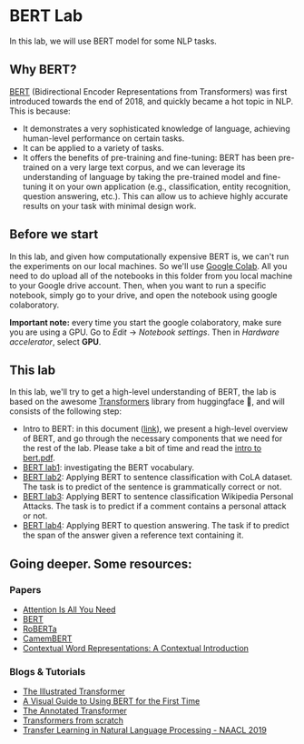 # BERT Lab

In this lab, we will use BERT model for some NLP tasks.

## Why BERT?

[BERT](https://arxiv.org/abs/1810.04805) (Bidirectional Encoder Representations from Transformers) was first introduced towards the end of 2018, and quickly became a hot topic in NLP. This is because:
- It demonstrates a very sophisticated knowledge of language, achieving human-level performance on certain tasks.
- It can be applied to a variety of tasks.
- It offers the benefits of pre-training and fine-tuning: BERT has been pre-trained on a very large text corpus, and we can leverage its understanding of language by taking the pre-trained model and fine-tuning it on your own application (e.g., classification, entity recognition, question answering, etc.). This can allow us to achieve highly accurate results on your task with minimal design work.

## Before we start

In this lab, and given how computationally expensive BERT is, we can't run the experiments on our local machines. So we'll use [Google Colab](https://colab.research.google.com/notebooks/intro.ipynb#recent=true). All you need to do upload all of the notebooks in this folder from you local machine to your Google drive account. Then, when you want to run a specific notebook, simply go to your drive, and open the notebook using google colaboratory.

**Important note:** every time you start the google colaboratory, make sure you are using a GPU.
Go to *Edit* -> *Notebook settings*. Then in *Hardware accelerator*, select **GPU**.

## This lab

In this lab, we'll try to get a high-level understanding of BERT, the lab is based on the awesome [Transformers](https://huggingface.co/transformers/) library from huggingface 🤗, and will consists of the following step:

- Intro to BERT: in this document ([link](intro_to_bert.pdf)), we present a high-level overview of BERT, and go through the necessary components that we need for the rest of
the lab. Please take a bit of time and read the [intro to bert.pdf](intro_to_bert.pdf).
- [BERT lab1](BERT_vocabulary.ipynb): investigating the BERT vocabulary.
- [BERT lab2](sentence_classification.ipynb): Applying BERT to sentence classification with CoLA dataset. The task is to predict of the sentence is grammatically correct or not.
- [BERT lab3](document_classification.ipynb): Applying BERT to sentence classification Wikipedia Personal Attacks. The task is to predict if a comment contains a personal attack or not.
- [BERT lab4](question_answering.ipynb): Applying BERT to question answering. The task if to predict the span of the answer given a reference text containing it.

## Going deeper. Some resources:

### Papers
- [Attention Is All You Need](https://arxiv.org/abs/1706.03762)
- [BERT](https://arxiv.org/abs/1810.04805)
- [RoBERTa](https://arxiv.org/abs/1907.11692)
- [CamemBERT](https://arxiv.org/abs/1911.03894)
- [Contextual Word Representations: A Contextual Introduction](https://arxiv.org/abs/1902.06006)

### Blogs & Tutorials
- [The Illustrated Transformer](http://jalammar.github.io/illustrated-transformer/)
- [A Visual Guide to Using BERT for the First Time](http://jalammar.github.io/a-visual-guide-to-using-bert-for-the-first-time/)
- [The Annotated Transformer](https://nlp.seas.harvard.edu/2018/04/03/attention.html)
- [Transformers from scratch](http://peterbloem.nl/blog/transformers)
- [Transfer Learning in Natural Language Processing - NAACL 2019](https://docs.google.com/presentation/d/1fIhGikFPnb7G5kr58OvYC3GN4io7MznnM0aAgadvJfc/edit?ts=5c8d09e7#slide=id.g5888218f39_364_0)